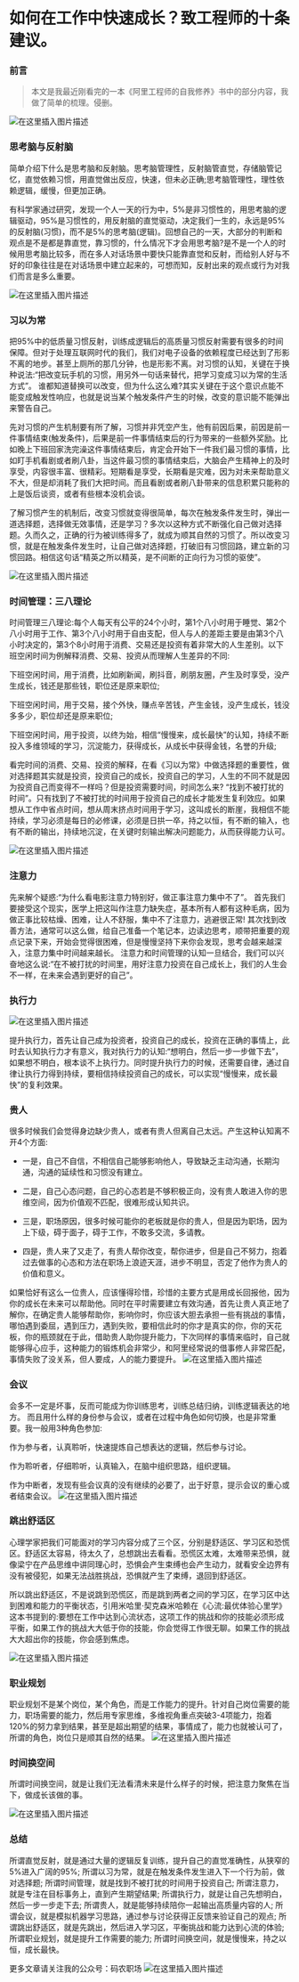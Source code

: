 # 如何在工作中快速成长？致工程师的十条建议。

### 前言

> 本文是我最近刚看完的一本《阿里工程师的自我修养》书中的部分内容，我做了简单的梳理。侵删。

![在这里插入图片描述](https://img-blog.csdnimg.cn/20191009113257423.png?x-oss-process=image/watermark,type_ZmFuZ3poZW5naGVpdGk,shadow_10,text_aHR0cHM6Ly9zaWxlbmNlLmJsb2cuY3Nkbi5uZXQ=,size_16,color_FFFFFF,t_70)

### 思考脑与反射脑

简单介绍下什么是思考脑和反射脑。思考脑管理性，反射脑管直觉，存储脑管记忆，直觉依赖习惯，用直觉做出反应，快速，但未必正确;思考脑管理性，理性依赖逻辑，缓慢，但更加正确。

有科学家通过研究，发现一个人一天的行为中，5%是非习惯性的，用思考脑的逻辑驱动，95%是习惯性的，用反射脑的直觉驱动，决定我们一生的，永远是95%的反射脑(习惯)，而不是5%的思考脑(逻辑)。回想自己的一天，大部分的判断和观点是不是都是靠直觉，靠习惯的，什么情况下才会用思考脑?是不是一个人的时候用思考脑比较多，而在多人对话场景中要快只能靠直觉和反射，而给别人好与不好的印象往往是在对话场景中建立起来的，可想而知，反射出来的观点或行为对我们而言是多么重要。

![在这里插入图片描述](https://img-blog.csdnimg.cn/20191009113421668.png?x-oss-process=image/watermark,type_ZmFuZ3poZW5naGVpdGk,shadow_10,text_aHR0cHM6Ly9zaWxlbmNlLmJsb2cuY3Nkbi5uZXQ=,size_16,color_FFFFFF,t_70)

### 习以为常
把95%中的低质量习惯反射，训练成逻辑后的高质量习惯反射需要有很多的时间保障。但对于处理互联网时代的我们，我们对电子设备的依赖程度已经达到了形影不离的地步。甚至上厕所的那几分钟，也是形影不离。对习惯的认知，关键在于换种说法:“把改变玩手机的习惯，用另外一句话来替代，把学习变成习以为常的生活方式”。
谁都知道替换可以改变，但为什么这么难?其实关键在于这个意识点能不能变成触发性响应，也就是说当某个触发条件产生的时候，改变的意识能不能弹出来警告自己。

先对习惯的产生机制要有所了解，习惯并非凭空产生，他有前因后果，前因是前一件事情结束(触发条件)，后果是前一件事情结束后的行为带来的一些额外奖励。比如晚上下班回家洗完澡这件事情结束后，肯定会开始下一件我们最习惯的事情，比如盯手机看剧或者刷八卦，当这件最习惯的事情结束后，大脑会产生精神上的及时享受，内容很丰富、很精彩。短期看是享受，长期看是灾难，因为对未来帮助意义不大，但是却消耗了我们大把时间。而且看剧或者刷八卦带来的信息积累只能称的上是饭后谈资，或者有些根本没机会谈。

了解习惯产生的机制后，改变习惯就变得很简单，每次在触发条件发生时，弹出一道选择题，选择做无效事情，还是学习？多次以这种方式不断强化自己做对选择题。久而久之，正确的行为被训练得多了，就成为顺其自然的习惯了。所以改变习惯，就是在触发条件发生时，让自己做对选择题，打破旧有习惯回路，建立新的习惯回路。相信这句话“精英之所以精英，是不间断的正向行为习惯的驱使”。

![在这里插入图片描述](https://img-blog.csdnimg.cn/20191009113432838.png?x-oss-process=image/watermark,type_ZmFuZ3poZW5naGVpdGk,shadow_10,text_aHR0cHM6Ly9zaWxlbmNlLmJsb2cuY3Nkbi5uZXQ=,size_16,color_FFFFFF,t_70)

### 时间管理：三八理论
时间管理三八理论:每个人每天有公平的24个小时，第1个八小时用于睡觉、第2个八小时用于工作、第3个八小时用于自由支配，但人与人的差距主要是由第3个八小时决定的，第3个8小时用于消费、交易还是投资有着非常大的人生差别。以下班空闲时间为例解释消费、交易、投资从而理解人生差异的不同:

下班空闲时间，用于消费，比如刷新闻，刷抖音，刷朋友圈，产生及时享受，没产生成长，钱还是那些钱，职位还是原来职位;

下班空闲时间，用于交易，接个外快，赚点辛苦钱，产生金钱，没产生成长，钱没多多少，职位却还是原来职位;

下班空闲时间，用于投资，以终为始，相信“慢慢来，成长最快”的认知，持续不断投入多维领域的学习，沉淀能力，获得成长，从成长中获得金钱，名誉的升级;

看完时间的消费、交易、投资的解释，在看《习以为常》中做选择题的重要性，做对选择题其实就是投资，投资自己的成长，投资自己的学习，人生的不同不就是因为投资自己而变得不一样吗？但是投资需要时间，时间怎么来?
“找到不被打扰的时间”。只有找到了不被打扰的时间用于投资自己的成长才能发生复利效应。如果想从工作中省点时间，想从周末挤点时间用于学习，这叫成长的断崖，我相信不能持续，学习必须是每日的必修课，必须是日拱一卒，持之以恒，有不断的输入，也有不断的输出，持续地沉淀，在关键时刻输出解决问题能力，从而获得能力认可。

![在这里插入图片描述](https://img-blog.csdnimg.cn/20191009113454188.png?x-oss-process=image/watermark,type_ZmFuZ3poZW5naGVpdGk,shadow_10,text_aHR0cHM6Ly9zaWxlbmNlLmJsb2cuY3Nkbi5uZXQ=,size_16,color_FFFFFF,t_70)

### 注意力
先来解个疑惑:“为什么看电影注意力特别好，做正事注意力集中不了”。
首先我们要接受这个现实，医学上把这叫作注意力缺失症，基本所有人都有这种毛病，因为做正事比较枯燥、困难，让人不舒服，集中不了注意力，逃避很正常!
其次找到改善方法，通常可以这么做，给自己准备一个笔记本，边读边思考，顺带把重要的观点记录下来，开始会觉得很困难，但是慢慢坚持下来你会发现，思考会越来越深入，注意力集中时间越来越长。
注意力和时间管理的认知一旦结合，我们可以兴奋地这么说:“在不被打扰的时间里，用好注意力投资在自己成长上，我们的人生会不一样，在未来会遇到更好的自己”。

### 执行力
![在这里插入图片描述](https://img-blog.csdnimg.cn/2019100911350491.png?x-oss-process=image/watermark,type_ZmFuZ3poZW5naGVpdGk,shadow_10,text_aHR0cHM6Ly9zaWxlbmNlLmJsb2cuY3Nkbi5uZXQ=,size_16,color_FFFFFF,t_70)

提升执行力，首先让自己成为投资者，投资自己的成长，投资在正确的事情上，此时去认知执行力才有意义，我对执行力的认知:“想明白，然后一步一步做下去”，如果想不明白，根本谈不上执行力。同时提升执行力的时候，还需要自律，通过自律让执行力得到持续，要相信持续投资自己的成长，可以实现“慢慢来，成长最快”的复利效果。

### 贵人
很多时候我们会觉得身边缺少贵人，或者有贵人但离自己太远。产生这种认知离不开4个方面:

- 一是，自己不自信，不相信自己能够影响他人，导致缺乏主动沟通，长期沟通，沟通的延续性和习惯没有建立。

- 二是，自己心态问题，自己的心态若是不够积极正向，没有贵人敢进入你的思维空间，因为价值观不匹配，很难形成认知共识。

- 三是，职场原因，很多时候可能你的老板就是你的贵人，但是因为职场，因为上下级，碍于面子，碍于工作，不敢多交流，多请教。

- 四是，贵人来了又走了，有贵人帮你改变，帮你进步，但是自己不努力，抱着过去做事的心态和方法在职场上浪迹天涯，进步不明显，否定了他作为贵人的价值和意义。

如果恰好有这么一位贵人，应该懂得珍惜，珍惜的主要方式是用成长回报他，因为你的成长在未来可以帮助他。同时在平时需要建立有效沟通，首先让贵人真正地了解你，在确定贵人能够帮助你，影响你时，你应该大胆去承担一些有挑战的事情，哪怕遇到委屈，遇到压力，遇到失败，要相信此时的你才是真实的你，你的天花板，你的瓶颈就在于此，借助贵人助你提升能力，下次同样的事情来临时，自己就能够得心应手，这种能力的锻炼机会非常少，和阿里经常说的借事修人非常匹配，事情失败了没关系，但人要成，人的能力要提升。
![在这里插入图片描述](https://img-blog.csdnimg.cn/20191009113514341.png?x-oss-process=image/watermark,type_ZmFuZ3poZW5naGVpdGk,shadow_10,text_aHR0cHM6Ly9zaWxlbmNlLmJsb2cuY3Nkbi5uZXQ=,size_16,color_FFFFFF,t_70)


### 会议
会多不一定是坏事，反而可能成为你训练思考，训练总结归纳，训练逻辑表达的地方。
而且用什么样的身份参与会议，或者在过程中角色如何切换，也是非常重要。我一般用3种角色参加:

作为参与者，认真聆听，快速提炼自己想表达的逻辑，然后参与讨论。

作为聆听者，仔细聆听，认真输入，在脑中组织思路，组织逻辑。

作为中断者，发现有些会议真的没有继续的必要了，出于好意，提示会议的重心或者结束会议。
![在这里插入图片描述](https://img-blog.csdnimg.cn/20191009113530117.png?x-oss-process=image/watermark,type_ZmFuZ3poZW5naGVpdGk,shadow_10,text_aHR0cHM6Ly9zaWxlbmNlLmJsb2cuY3Nkbi5uZXQ=,size_16,color_FFFFFF,t_70)


### 跳出舒适区
心理学家把我们可能面对的学习内容分成了三个区，分别是舒适区、学习区和恐慌区。舒适区太容易，待太久了，总想跳出去看看。恐慌区太难，太难带来恐惧，就像梁宁在产品思维中讲同理心时，恐惧会产生束缚也会产生动力，就看安全边界有没有被侵犯，如果无法战胜挑战，恐惧就产生了束缚，退回到舒适区。

所以跳出舒适区，不是说跳到恐慌区，而是跳到两者之间的学习区，在学习区中达到困难和能力的平衡状态，引用米哈里·契克森米哈赖在《心流:最优体验心里学》这本书提到的:要想在工作中达到心流状态，这项工作的挑战和你的技能必须形成平衡，如果工作的挑战大大低于你的技能，你会觉得工作很无聊。如果工作的挑战大大超出你的技能，你会感到焦虑。

![在这里插入图片描述](https://img-blog.csdnimg.cn/20191009113539437.png?x-oss-process=image/watermark,type_ZmFuZ3poZW5naGVpdGk,shadow_10,text_aHR0cHM6Ly9zaWxlbmNlLmJsb2cuY3Nkbi5uZXQ=,size_16,color_FFFFFF,t_70)

### 职业规划
职业规划不是某个岗位，某个角色，而是工作能力的提升。针对自己岗位需要的能力，职场需要的能力，然后用专家思维，多维视角重点突破3-4项能力，抱着120%的努力拿到结果，甚至是超出期望的结果，事情成了，能力也就被认可了，所谓的角色，岗位只是顺其自然的结果。
![在这里插入图片描述](https://img-blog.csdnimg.cn/20191009113546898.png?x-oss-process=image/watermark,type_ZmFuZ3poZW5naGVpdGk,shadow_10,text_aHR0cHM6Ly9zaWxlbmNlLmJsb2cuY3Nkbi5uZXQ=,size_16,color_FFFFFF,t_70)


### 时间换空间
所谓时间换空间，就是让我们无法看清未来是什么样子的时候，把注意力聚焦在当下，做成长该做的事。

![在这里插入图片描述](https://img-blog.csdnimg.cn/20191009113555901.png?x-oss-process=image/watermark,type_ZmFuZ3poZW5naGVpdGk,shadow_10,text_aHR0cHM6Ly9zaWxlbmNlLmJsb2cuY3Nkbi5uZXQ=,size_16,color_FFFFFF,t_70)

### 总结
所谓直觉反射，就是通过大量的逻辑反复训练，提升自己的直觉准确性，从狭窄的5%进入广阔的95%;
所谓以习为常，就是在触发条件发生进入下一个行为前，做对选择题;
所谓时间管理，就是找到不被打扰的时间用于投资自己;
所谓注意力，就是专注在目标事务上，直到产生期望结果;
所谓执行力，就是让自己先想明白，然后一步一步走下去;
所谓贵人，就是能够持续陪你一起输出高质量内容的人;
所谓会议，就是模拟机器学习思路，通过参与讨论获得正反馈来验证自己的观点;
所谓跳出舒适区，就是先跳出，然后进入学习区，平衡挑战和能力达到心流的体验;
所谓职业规划，就是提升工作需要的能力;
所谓时间换空间，就是慢慢来，持之以恒，成长最快。

更多文章请关注我的公众号：码农职场
![在这里插入图片描述](https://img-blog.csdnimg.cn/20191009113626957.png)

